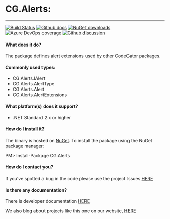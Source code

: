 # CG.Alerts: 
---
[![Build Status](https://dev.azure.com/codegator/CG.Alerts/_apis/build/status/CodeGator.CG.Alerts?branchName=main)](https://dev.azure.com/codegator/CG.Alerts/_build/latest?definitionId=25&branchName=main)
[![Github docs](https://img.shields.io/static/v1?label=Documentation&message=online&color=blue)](https://codegator.github.io/CG.Alerts/index.html)
[![NuGet downloads](https://img.shields.io/nuget/dt/CG.Alerts.svg?style=flat)](https://nuget.org/packages/CG.Alerts)
![Azure DevOps coverage](https://img.shields.io/azure-devops/coverage/codegator/CG.Alerts/25)
[![Github discussion](https://img.shields.io/badge/Discussion-online-blue)](https://github.com/CodeGator/CG.Alerts/discussions)

#### What does it do?
The package defines alert extensions used by other CodeGator packages. 

#### Commonly used types:
* CG.Alerts.IAlert
* CG.Alerts.AlertType
* CG.Alerts.Alert
* CG.Alerts.AlertExtensions

#### What platform(s) does it support?
* .NET Standard 2.x or higher

#### How do I install it?
The binary is hosted on [NuGet](https://www.nuget.org/packages/CG.Alerts/). To install the package using the NuGet package manager:

PM> Install-Package CG.Alerts

#### How do I contact you?
If you've spotted a bug in the code please use the project Issues [HERE](https://github.com/CodeGator/CG.Alerts/issues)

#### Is there any documentation?
There is developer documentation [HERE](https://codegator.github.io/CG.Alerts/)

We also blog about projects like this one on our website, [HERE](http://www.codegator.com)

